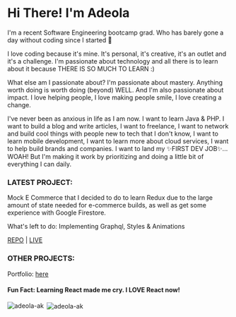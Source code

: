 # Hi There! I'm Adeola

I'm a recent Software Engineering bootcamp grad. Who has barely gone a day without coding since I started 😬


I love coding because it's mine. It's personal, it's creative, it's an outlet and it's a challenge. I'm passionate about technology
and all there is to learn about it because THERE IS SO MUCH TO LEARN :) 


What else am I passionate about? I'm passionate about mastery. Anything worth doing is worth doing (beyond) WELL. And I'm also passionate
about impact. I love helping people, I love making people smile, I love creating a change.


I've never been as anxious in life as I am now. I want to learn Java & PHP. I want to build a blog and write articles, I want to freelance, 
I want to network and build cool things with people new to tech that I don't know, I want to learn mobile development, I want to learn more about 
cloud services, I want to help build brands and companies. I want to land my ✨FIRST DEV JOB✨... WOAH! But I'm making it work by prioritizing and 
doing a little bit of everything I can daily.

### LATEST PROJECT: 
Mock E Commerce that I decided to do to learn Redux due to the large amount of state needed for e-commerce builds, as well as get some experience with
Google Firestore. 

What's left to do: Implementing Graphql, Styles & Animations

[REPO](https://github.com/adeola-ak/dod-clothing) | [LIVE](https://aa-dod.herokuapp.com/)


### OTHER PROJECTS:


Portfolio: [here](https://adeola-ak.github.io/)



#### Fun Fact: Learning React made me cry. I LOVE React now!


<p><img align="left" src="https://github-readme-stats.vercel.app/api/top-langs?username=adeola-ak&show_icons=true&locale=en&layout=compact" alt="adeola-ak" /></p>

<p>&nbsp;<img align="center" src="https://github-readme-stats.vercel.app/api?username=adeola-ak&show_icons=true&locale=en" alt="adeola-ak" /></p>


<!--
**adeola-ak/adeola-ak** is a ✨ _special_ ✨ repository because its `README.md` (this file) appears on your GitHub profile.

-->
